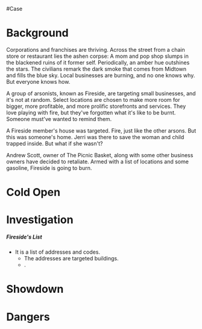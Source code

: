 #Case 
# Background
Corporations and franchises are thriving. Across the street from a chain store or restaurant lies the ashen corpse: A mom and pop shop slumps in the blackened ruins of it former self. Periodically, an amber hue outshines the stars. The civilians remark the dark smoke that comes from Midtown and fills the blue sky. Local businesses are burning, and no one knows why. But everyone knows how.

A group of arsonists, known as Fireside, are targeting small businesses, and it's not at random. Select locations are chosen to make more room for bigger, more profitable, and more prolific storefronts and services. They love playing with fire, but they've forgotten what it's like to be burnt. Someone must've wanted to remind them.

A Fireside member's house was targeted. Fire, just like the other arsons. But this was someone's home. Jerri was there to save the woman and child trapped inside. But what if she wasn't?

Andrew Scott, owner of The Picnic Basket, along with some other business owners have decided to retaliate. Armed with a list of locations and some gasoline, Fireside is going to burn.
# Cold Open

# Investigation
##### Fireside's List
- It is a list of addresses and codes.
	- The addresses are targeted buildings.
	- .

# Showdown
# Dangers